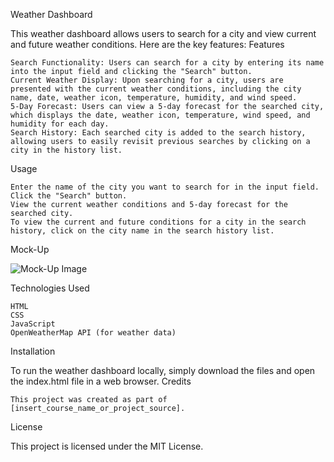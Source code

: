 Weather Dashboard

This weather dashboard allows users to search for a city and view current and future weather conditions. Here are the key features:
Features

    Search Functionality: Users can search for a city by entering its name into the input field and clicking the "Search" button.
    Current Weather Display: Upon searching for a city, users are presented with the current weather conditions, including the city name, date, weather icon, temperature, humidity, and wind speed.
    5-Day Forecast: Users can view a 5-day forecast for the searched city, which displays the date, weather icon, temperature, wind speed, and humidity for each day.
    Search History: Each searched city is added to the search history, allowing users to easily revisit previous searches by clicking on a city in the history list.

Usage

    Enter the name of the city you want to search for in the input field.
    Click the "Search" button.
    View the current weather conditions and 5-day forecast for the searched city.
    To view the current and future conditions for a city in the search history, click on the city name in the search history list.

Mock-Up

![Mock-Up Image](image/mgockup.png)

Technologies Used

    HTML
    CSS
    JavaScript
    OpenWeatherMap API (for weather data)

Installation

To run the weather dashboard locally, simply download the files and open the index.html file in a web browser.
Credits

    This project was created as part of [insert_course_name_or_project_source].

License

This project is licensed under the MIT License.